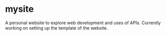# mysite
A personal website to explore web development and uses of APIs. 
Currently working on setting up the template of the website.
